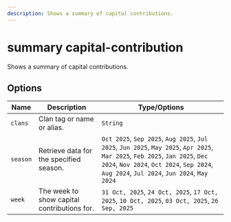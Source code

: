 ```yaml
---
description: Shows a summary of capital contributions.
---
```


# summary capital-contribution

Shows a summary of capital contributions.

## Options

| Name | Description | Type/Options |
|------|-------------|--------------|
| `clans` | Clan tag or name or alias. | `String` |
| `season` | Retrieve data for the specified season. | `Oct 2025`, `Sep 2025`, `Aug 2025`, `Jul 2025`, `Jun 2025`, `May 2025`, `Apr 2025`, `Mar 2025`, `Feb 2025`, `Jan 2025`, `Dec 2024`, `Nov 2024`, `Oct 2024`, `Sep 2024`, `Aug 2024`, `Jul 2024`, `Jun 2024`, `May 2024` |
| `week` | The week to show capital contributions for. | `31 Oct, 2025`, `24 Oct, 2025`, `17 Oct, 2025`, `10 Oct, 2025`, `03 Oct, 2025`, `26 Sep, 2025` |


